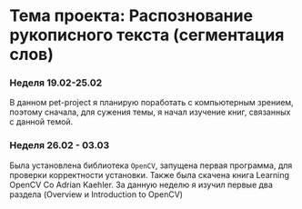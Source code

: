 # Тема проекта: Распознование рукописного текста (сегментация слов)

### Неделя 19.02-25.02
В данном pet-project я планирую поработать с компьютерным зрением, поэтому сначала, для сужения темы, я начал изучение книг, связанных с данной темой.

### Неделя 26.02 - 03.03
Была установлена библиотека `OpenCV`, запущена первая программа, для проверки корректности установки. Также была скачена книга Learning OpenCV Co Adrian Kaehler. За данную неделю я изучил первые два раздела (Overview и Introduction to OpenCV)
